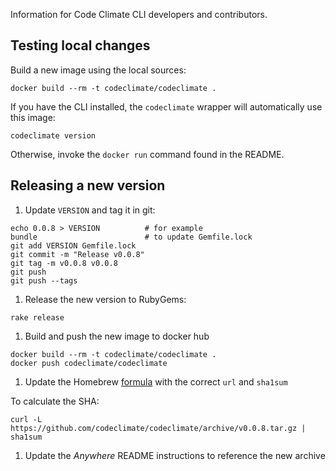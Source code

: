 Information for Code Climate CLI developers and contributors.

## Testing local changes

Build a new image using the local sources:

```console
docker build --rm -t codeclimate/codeclimate .
```

If you have the CLI installed, the `codeclimate` wrapper will automatically use
this image:

```console
codeclimate version
```

Otherwise, invoke the `docker run` command found in the README.

## Releasing a new version

1. Update `VERSION` and tag it in git:

  ```console
  echo 0.0.8 > VERSION          # for example
  bundle                        # to update Gemfile.lock
  git add VERSION Gemfile.lock
  git commit -m "Release v0.0.8"
  git tag -m v0.0.8 v0.0.8
  git push
  git push --tags
  ```

1. Release the new version to RubyGems:

  ```console
  rake release
  ```

1. Build and push the new image to docker hub

  ```console
  docker build --rm -t codeclimate/codeclimate .
  docker push codeclimate/codeclimate
  ```

1. Update the Homebrew [formula][] with the correct `url` and `sha1sum`

  To calculate the SHA:

  ```console
  curl -L https://github.com/codeclimate/codeclimate/archive/v0.0.8.tar.gz | sha1sum
  ```

1. Update the *Anywhere* README instructions to reference the new archive

[formula]: https://github.com/codeclimate/homebrew-formulae/blob/master/Formula/codeclimate.rb
